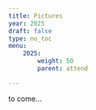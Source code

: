 ```yaml
---
title: Pictures
year: 2025
draft: false
type: no_toc
menu:
    2025:
        weight: 50
        parent: attend

---
```


to come...
